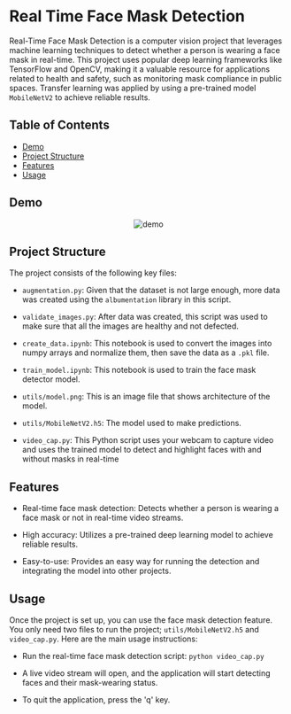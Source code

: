 # Real Time Face Mask Detection
 
Real-Time Face Mask Detection is a computer vision project that leverages machine learning techniques to detect whether a person is wearing a face mask in real-time. This project uses popular deep learning frameworks like TensorFlow and OpenCV, making it a valuable resource for applications related to health and safety, such as monitoring mask compliance in public spaces. Transfer learning was applied by using a pre-trained model `MobileNetV2` to achieve reliable results.

## Table of Contents
- [Demo](#Demo)
- [Project Structure](#ProjectStructure)
- [Features](#Features)
- [Usage](#Usage)

## Demo

<p align="center">
  <img src="https://github.com/AliElneklawy/real-time-face-mask-detection/assets/89526026/13919360-8679-4108-9551-7376dd403854" alt="demo">
</p>

## Project Structure
The project consists of the following key files:

   - `augmentation.py`: Given that the dataset is not large enough, more data was created using the `albumentation` library in this script.

   - `validate_images.py`: After data was created, this script was used to make sure that all the images are healthy and not defected.
     
   - `create_data.ipynb`: This notebook is used to convert the images into numpy arrays and normalize them, then save the data as a `.pkl` file.
     
   - `train_model.ipynb`: This notebook is used to train the face mask detector model.
     
   - `utils/model.png`: This is an image file that shows architecture of the model.

   - `utils/MobileNetV2.h5`: The model used to make predictions.

   - `video_cap.py`: This Python script uses your webcam to capture video and uses the trained model to detect and highlight faces with and without masks in real-time


## Features

   - Real-time face mask detection: Detects whether a person is wearing a face mask or not in real-time video streams.
     
   - High accuracy: Utilizes a pre-trained deep learning model to achieve reliable results.
     
   - Easy-to-use: Provides an easy way for running the detection and integrating the model into other projects.

## Usage

Once the project is set up, you can use the face mask detection feature. You only need two files to run the project; `utils/MobileNetV2.h5` and `video_cap.py`. Here are the main usage instructions:

- Run the real-time face mask detection script:
   `python video_cap.py`

- A live video stream will open, and the application will start detecting faces and their mask-wearing status.

- To quit the application, press the 'q' key.
